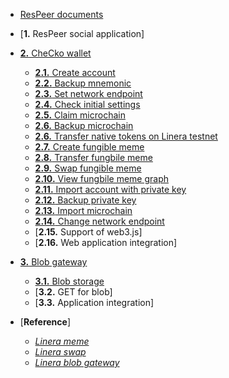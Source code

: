 - [ResPeer documents]()

- [**1.** ResPeer social application]

- [**2.** CheCko wallet](en_US/checko.md)
  - [**2.1.** Create account](en_US/checko/create-account.md)
  - [**2.2.** Backup mnemonic]()
  - [**2.3.** Set network endpoint]()
  - [**2.4.** Check initial settings]()
  - [**2.5.** Claim microchain]()
  - [**2.6.** Backup microchain]()
  - [**2.6.** Transfer native tokens on Linera testnet]()
  - [**2.7.** Create fungible meme]()
  - [**2.8.** Transfer fungbile meme]()
  - [**2.9.** Swap fungible meme]()
  - [**2.10.** View fungbile meme graph]()
  - [**2.11.** Import account with private key]()
  - [**2.12.** Backup private key]()
  - [**2.13.** Import microchain]()
  - [**2.14.** Change network endpoint]()
  - [**2.15.** Support of web3.js]
  - [**2.16.** Web application integration]

- [**3.** Blob gateway]()
  - [**3.1.** Blob storage]()
  - [**3.2.** GET for blob]
  - [**3.3.** Application integration]

- [**Reference**]
  - [*Linera meme*](https://linerameme.fun)
  - [*Linera swap*](https://lineraswap.fun)
  - [*Linera blob gateway*](https://blobgateway.fun)
